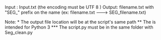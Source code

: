 
Input : Input.txt (the encoding must be UTF 8 )
Output: filename.txt with "SEG_" prefix on the name (ex: filename.txt ---> SEG_filename.txt)

Note:  *   The output file location will be at the script's same path 
       **  The is intended for Python 3
       *** The script.py must be in the same folder with Seg_clean.py
